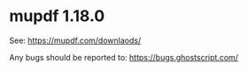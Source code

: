 # mupdf 1.18.0

See:
https://mupdf.com/downlaods/

Any bugs should be reported to:
https://bugs.ghostscript.com/
